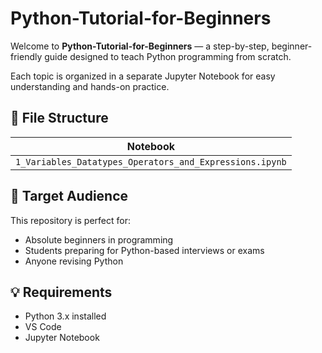 # Python-Tutorial-for-Beginners

Welcome to **Python-Tutorial-for-Beginners** — a step-by-step, beginner-friendly guide designed to teach Python programming from scratch.

Each topic is organized in a separate Jupyter Notebook for easy understanding and hands-on practice.

## 📁 File Structure

| Notebook |
|----------|
| `1_Variables_Datatypes_Operators_and_Expressions.ipynb` |

## 🎯 Target Audience

This repository is perfect for:

- Absolute beginners in programming  
- Students preparing for Python-based interviews or exams  
- Anyone revising Python  

## 💡 Requirements

- Python 3.x installed  
- VS Code  
- Jupyter Notebook  
